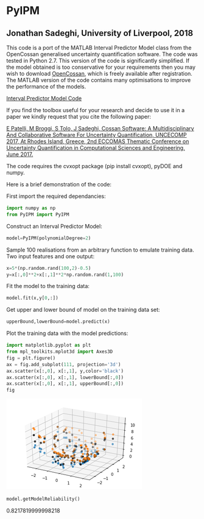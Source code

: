 
# PyIPM
## Jonathan Sadeghi, University of Liverpool, 2018

This code is a port of the MATLAB Interval Predictor Model class from the OpenCossan generalised uncertainty quantification software. The code was tested in Python 2.7.
This version of the code is significantly simplified. If the model obtained is too conservative for your requirements then you may wish to download [OpenCossan](http://www.cossan.co.uk), which is freely available after registration. The MATLAB version of the code contains many optimisations to improve the performance of the models.

[Interval Predictor Model Code](http://personalpages.manchester.ac.uk/staff/jonathan.sadeghi/codes.htm)

If you find the toolbox useful for your research and decide to use it in a paper we kindly request that you cite the following paper:

[E Patelli, M Broggi, S Tolo, J Sadeghi, Cossan Software: A Multidisciplinary And Collaborative Software For Uncertainty Quantification, UNCECOMP 2017, At Rhodes Island, Greece, 2nd ECCOMAS Thematic Conference on Uncertainty Quantification in Computational Sciences and Engineering, June 2017.](https://www.researchgate.net/publication/317598944_COSSAN_SOFTWARE_A_MULTIDISCIPLINARY_AND_COLLABORATIVE_SOFTWARE_FOR_UNCERTAINTY_QUANTIFICATION)

The code requires the cvxopt package (pip install cvxopt), pyDOE and numpy.

Here is a brief demonstration of the code:

First import the required dependancies:

```python
import numpy as np
from PyIPM import PyIPM
```

Construct an Interval Predictor Model:

```python
model=PyIPM(polynomialDegree=2)
```

Sample 100 realisations from an arbitrary function to emulate training data. Two input features and one output:
```python
x=5*(np.random.rand(100,2)-0.5)
y=x[:,0]**2+x[:,1]**2*np.random.rand(1,100)
```

Fit the model to the training data:
```python
model.fit(x,y[0,:])
```

Get upper and lower bound of model on the training data set:
```python
upperBound,lowerBound=model.predict(x)
```

Plot the training data with the model predictions:
```python
import matplotlib.pyplot as plt
from mpl_toolkits.mplot3d import Axes3D
fig = plt.figure()
ax = fig.add_subplot(111, projection='3d')
ax.scatter(x[:,0], x[:,1], y,color='black')
ax.scatter(x[:,0], x[:,1], lowerBound[:,0])
ax.scatter(x[:,0], x[:,1], upperBound[:,0])
fig
```

![png](output_6_0.png)


```python
model.getModelReliability()
```

0.8217819999998218
